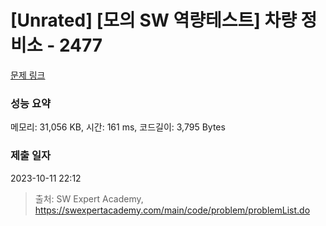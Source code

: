 # [Unrated] [모의 SW 역량테스트] 차량 정비소 - 2477 

[문제 링크](https://swexpertacademy.com/main/code/problem/problemDetail.do?contestProbId=AV6c6bgaIuoDFAXy) 

### 성능 요약

메모리: 31,056 KB, 시간: 161 ms, 코드길이: 3,795 Bytes

### 제출 일자

2023-10-11 22:12



> 출처: SW Expert Academy, https://swexpertacademy.com/main/code/problem/problemList.do